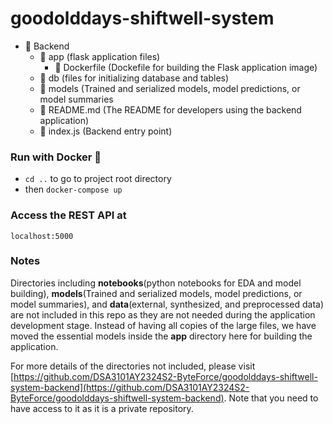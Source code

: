 # goodolddays-shiftwell-system
    
- 📁 Backend
  - 📁 app               (flask application files)
    - 📄 Dockerfile      (Dockefile for building the Flask application image)
  - 📁 db                (files for initializing database and tables)
  - 📁 models            (Trained and serialized models, model predictions, or model summaries
  - 📄 README.md         (The README for developers using the backend application)
  - 📄 index.js          (Backend entry point)

### Run with Docker 🐳

- `cd ..` to go to project root directory
- then `docker-compose up`
### Access the REST API at 

`localhost:5000`

### Notes
Directories including **notebooks**(python notebooks for EDA and model building), **models**(Trained and serialized models, model predictions, or model summaries), and **data**(external, synthesized, and preprocessed data) are not included in this repo as they are not needed during the application development stage. Instead of having all copies of the large files, we have moved the essential models inside the **app** directory here for building the application. 

For more details of the directories not included, please visit [https://github.com/DSA3101AY2324S2-ByteForce/goodolddays-shiftwell-system-backend](https://github.com/DSA3101AY2324S2-ByteForce/goodolddays-shiftwell-system-backend). Note that you need to have access to it as it is a private repository.
